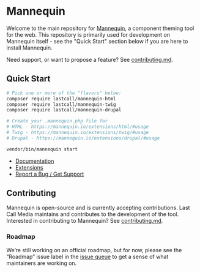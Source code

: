 Mannequin
========

Welcome to the main repository for [Mannequin](https://mannequin.io), a component theming tool for the web.  This repository is primarily used for development on Mannequin itself - see the "Quick Start" section below if you are here to install Mannequin.

Need support, or want to propose a feature? See [contributing.md](https://github.com/LastCallMedia/Mannequin/blob/master/CONTRIBUTING.md).

Quick Start
-----------

```bash
# Pick one or more of the "flavors" below:
composer require lastcall/mannequin-html
composer require lastcall/mannequin-twig
composer require lastcall/mannequin-drupal

# Create your .mannequin.php file for
# HTML - https://mannequin.io/extensions/html/#usage
# Twig - https://mannequin.io/extensions/twig/#usage
# Drupal - https://mannequin.io/extensions/drupal/#usage

vendor/bin/mannequin start
```

* [Documentation](https://mannequin.io/#GetStarted)
* [Extensions](https://mannequin.io/#GetStarted)
* [Report a Bug
  / Get Support](https://github.com/LastCallMedia/Mannequin/issues/new)

Contributing
------------

Mannequin is open-source and is currently accepting contributions. Last Call Media maintains and contributes to the development of the tool. Interested in contributing to Mannequin? See [contributing.md](https://github.com/LastCallMedia/Mannequin/blob/master/CONTRIBUTING.md).

### Roadmap
We’re still working on an official roadmap, but for now, please see the “Roadmap” issue label in the [issue queue](https://github.com/LastCallMedia/Mannequin/issues) to get a sense of what maintainers are working on.

